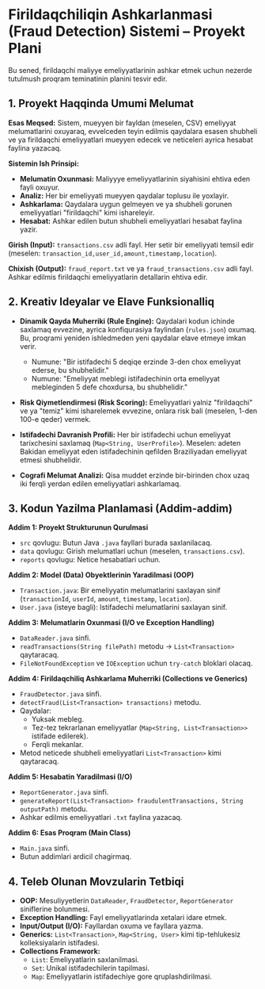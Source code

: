 # Firildaqchiliqin Ashkarlanmasi (Fraud Detection) Sistemi – Proyekt Plani

Bu sened, firildaqchi maliyye emeliyyatlarinin ashkar etmek uchun nezerde tutulmush proqram teminatinin planini tesvir edir.

## 1. Proyekt Haqqinda Umumi Melumat

**Esas Meqsed:**
Sistem, mueyyen bir fayldan (meselen, CSV) emeliyyat melumatlarini oxuyaraq, evvelceden teyin edilmis qaydalara esasen shubheli ve ya firildaqchi emeliyyatlari mueyyen edecek ve neticeleri ayrica hesabat faylina yazacaq.

**Sistemin Ish Prinsipi:**

- **Melumatin Oxunmasi:** Maliyyye emeliyyatlarinin siyahisini ehtiva eden fayli oxuyur.
- **Analiz:** Her bir emeliyyati mueyyen qaydalar toplusu ile yoxlayir.
- **Ashkarlama:** Qaydalara uygun gelmeyen ve ya shubheli gorunen emeliyyatlari "firildaqchi" kimi ishareleyir.
- **Hesabat:** Ashkar edilen butun shubheli emeliyyatlari hesabat faylina yazir.

**Girish (Input):**
`transactions.csv` adli fayl. Her setir bir emeliyyati temsil edir (meselen: `transaction_id,user_id,amount,timestamp,location`).

**Chixish (Output):**
`fraud_report.txt` ve ya `fraud_transactions.csv` adli fayl. Ashkar edilmis firildaqchi emeliyyatlarin detallarin ehtiva edir.

## 2. Kreativ Ideyalar ve Elave Funksionalliq

- **Dinamik Qayda Muherriki (Rule Engine):**
  Qaydalari kodun ichinde saxlamaq evvezine, ayrica konfiqurasiya faylindan (`rules.json`) oxumaq. Bu, proqrami yeniden ishledmeden yeni qaydalar elave etmeye imkan verir.

  - Numune: "Bir istifadechi 5 deqiqe erzinde 3-den chox emeliyyat ederse, bu shubhelidir."
  - Numune: "Emeliyyat meblegi istifadechinin orta emeliyyat mebleginden 5 defe choxdursa, bu shubhelidir."

- **Risk Qiymetlendirmesi (Risk Scoring):**
  Emeliyyatlari yalniz "firildaqchi" ve ya "temiz" kimi isharelemek evvezine, onlara risk bali (meselen, 1-den 100-e qeder) vermek.

- **Istifadechi Davranish Profili:**
  Her bir istifadechi uchun emeliyyat tarixchesini saxlamaq (`Map<String, UserProfile>`).
  Meselen: adeten Bakidan emeliyyat eden istifadechinin qefilden Braziliyadan emeliyyat etmesi shubhelidir.

- **Cografi Melumat Analizi:**
  Qisa muddet erzinde bir-birinden chox uzaq iki ferqli yerdən edilen emeliyyatlari ashkarlamaq.

## 3. Kodun Yazilma Planlamasi (Addim-addim)

**Addim 1: Proyekt Strukturunun Qurulmasi**

- `src` qovlugu: Butun Java `.java` fayllari burada saxlanilacaq.
- `data` qovlugu: Girish melumatlari uchun (meselen, `transactions.csv`).
- `reports` qovlugu: Netice hesabatlari uchun.

**Addim 2: Model (Data) Obyektlerinin Yaradilmasi (OOP)**

- `Transaction.java`: Bir emeliyyatin melumatlarini saxlayan sinif (`transactionId`, `userId`, `amount`, `timestamp`, `location`).
- `User.java` (isteye bagli): Istifadechi melumatlarini saxlayan sinif.

**Addim 3: Melumatlarin Oxunmasi (I/O ve Exception Handling)**

- `DataReader.java` sinfi.
- `readTransactions(String filePath)` metodu → `List<Transaction>` qaytaracaq.
- `FileNotFoundException` ve `IOException` uchun `try-catch` bloklari olacaq.

**Addim 4: Firildaqchiliq Ashkarlama Muherriki (Collections ve Generics)**

- `FraudDetector.java` sinfi.
- `detectFraud(List<Transaction> transactions)` metodu.
- Qaydalar:
  - Yuksək mebleg.
  - Tez-tez tekrarlanan emeliyyatlar (`Map<String, List<Transaction>>` istifade edilerek).
  - Ferqli mekanlar.
- Metod neticede shubheli emeliyyatlari `List<Transaction>` kimi qaytaracaq.

**Addim 5: Hesabatin Yaradilmasi (I/O)**

- `ReportGenerator.java` sinfi.
- `generateReport(List<Transaction> fraudulentTransactions, String outputPath)` metodu.
- Ashkar edilmis emeliyyatlari `.txt` faylina yazacaq.

**Addim 6: Esas Proqram (Main Class)**

- `Main.java` sinfi.
- Butun addimlari ardicil chagirmaq.

## 4. Teleb Olunan Movzularin Tetbiqi

- **OOP:** Mesuliyyetlerin `DataReader`, `FraudDetector`, `ReportGenerator` siniflerine bolunmesi.
- **Exception Handling:** Fayl emeliyyatlarinda xetalari idare etmek.
- **Input/Output (I/O):** Fayllardan oxuma ve fayllara yazma.
- **Generics:** `List<Transaction>`, `Map<String, User>` kimi tip-tehlukesiz kolleksiyalarin istifadesi.
- **Collections Framework:**
  - `List`: Emeliyyatlarin saxlanilmasi.
  - `Set`: Unikal istifadechilerin tapilmasi.
  - `Map`: Emeliyyatlarin istifadechiye gore qruplashdirilmasi.
